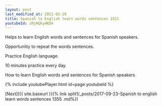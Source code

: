 ```yaml
---
layout: post
last_modified_at: 2021-03-29
title: Spanish to English learn words sentences 1521 
youtubeId: zRjHQkyHKD4
---
```

 
 
Helps to learn English words and sentences for Spanish speakers.

Opportunitiy to repeat the words sentences. 

Practice English language. 
 
10 minutes practice every day. 
 
How to learn English words and sentences for Spanish speakers 
 
{% include youtubePlayer.html id=page.youtubeId %}
 
 
[Next]({{ site.baseurl }}{% link  split1/_posts/2017-09-23-Spanish to english learn words sentences 1355 .md%})
 

